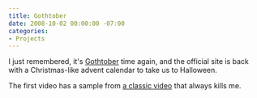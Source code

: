 ```yaml
---
title: Gothtober
date: 2008-10-02 00:00:00 -07:00
categories:
- Projects
---
```


<p>I just remembered, it's <a href="http://www.gothtober.com/">Gothtober</a> time again, and the official site is back with a Christmas-like advent calendar to take us to Halloween.</p>

<p>The first video has a sample from <a href="http://www.youtube.com/watch?v=7QLSRMoKKS0">a classic video</a> that always kills me.</p>
